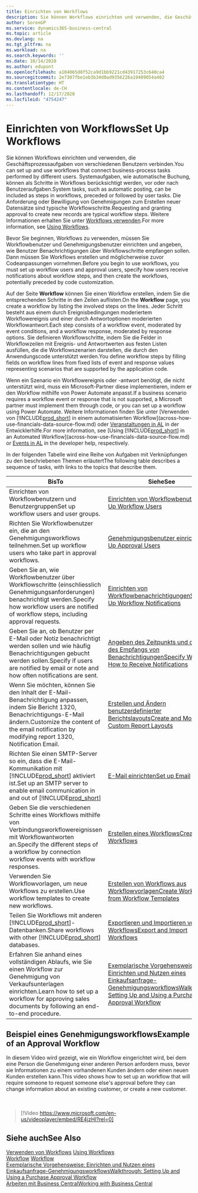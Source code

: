 ```yaml
---
title: Einrichten von Workflows
description: Sie können Workflows einrichten und verwenden, die Geschäftsprozessaufgaben von verschiedenen Benutzern verbinden. Erfahren Sie mehr über die verschiedenen Schritte, die Sie unternehmen müssen.
author: SorenGP
ms.service: dynamics365-business-central
ms.topic: article
ms.devlang: na
ms.tgt_pltfrm: na
ms.workload: na
ms.search.keywords: ''
ms.date: 10/14/2020
ms.author: edupont
ms.openlocfilehash: a104065d8f52ca9d1bb9221cd43917253c640ca4
ms.sourcegitcommit: 2e7307fbe1eb3b34d0ad9356226a19409054a402
ms.translationtype: HT
ms.contentlocale: de-CH
ms.lasthandoff: 12/17/2020
ms.locfileid: "4754247"
---
```

# <a name="set-up-workflows"></a><span data-ttu-id="541fc-104">Einrichten von Workflows</span><span class="sxs-lookup"><span data-stu-id="541fc-104">Set Up Workflows</span></span>

<span data-ttu-id="541fc-105">Sie können Workflows einrichten und verwenden, die Geschäftsprozessaufgaben von verschiedenen Benutzern verbinden.</span><span class="sxs-lookup"><span data-stu-id="541fc-105">You can set up and use workflows that connect business-process tasks performed by different users.</span></span> <span data-ttu-id="541fc-106">Systemaufgaben, wie automatische Buchung, können als Schritte in Workflows berücksichtigt werden, vor oder nach Benutzeraufgaben.</span><span class="sxs-lookup"><span data-stu-id="541fc-106">System tasks, such as automatic posting, can be included as steps in workflows, preceded or followed by user tasks.</span></span> <span data-ttu-id="541fc-107">Die Anforderung oder Bewilligung von Genehmigungen zum Erstellen neuer Datensätze sind typische Workflowschritte.</span><span class="sxs-lookup"><span data-stu-id="541fc-107">Requesting and granting approval to create new records are typical workflow steps.</span></span> <span data-ttu-id="541fc-108">Weitere Informationen erhalten Sie unter [Workflows verwenden](across-use-workflows.md).</span><span class="sxs-lookup"><span data-stu-id="541fc-108">For more information, see [Using Workflows](across-use-workflows.md).</span></span>  

 <span data-ttu-id="541fc-109">Bevor Sie beginnen, Workflows zu verwenden, müssen Sie Workflowbenutzer und Genehmigungsbenutzer einrichten und angeben, wie Benutzer Benachrichtigungen über Workflowschritte empfangen sollen. Dann müssen Sie Workflows erstellen und möglicherweise zuvor Codeanpassungen vornehmen.</span><span class="sxs-lookup"><span data-stu-id="541fc-109">Before you begin to use workflows, you must set up workflow users and approval users, specify how users receive notifications about workflow steps, and then create the workflows, potentially preceded by code customization.</span></span>  

 <span data-ttu-id="541fc-110">Auf der Seite **Workflow** können Sie einen Workflow erstellen, indem Sie die entsprechenden Schritte in den Zeilen auflisten.</span><span class="sxs-lookup"><span data-stu-id="541fc-110">On the **Workflow** page, you create a workflow by listing the involved steps on the lines.</span></span> <span data-ttu-id="541fc-111">Jeder Schritt besteht aus einem durch Ereignisbedingungen moderiertem Workflowereignis und einer durch Antwortoptionen moderierten Workflowantwort.</span><span class="sxs-lookup"><span data-stu-id="541fc-111">Each step consists of a workflow event, moderated by event conditions, and a workflow response, moderated by response options.</span></span> <span data-ttu-id="541fc-112">Sie definieren Workflowschritte, indem Sie die Felder in Workflowzeilen mit Ereignis- und Antwortwerten aus festen Listen ausfüllen, die die Workflowszenarien darstellen, die durch den Anwendungscode unterstützt werden.</span><span class="sxs-lookup"><span data-stu-id="541fc-112">You define workflow steps by filling fields on workflow lines from fixed lists of event and response values representing scenarios that are supported by the application code.</span></span>  

 <span data-ttu-id="541fc-113">Wenn ein Szenario ein Workflowereignis oder -antwort benötigt, die nicht unterstützt wird, muss ein Microsoft-Partner diese implementieren, indem er den Workflow mithilfe von Power Automate anpasst.</span><span class="sxs-lookup"><span data-stu-id="541fc-113">If a business scenario requires a workflow event or response that is not supported, a Microsoft partner must implement them through code, or you can set up a workflow using Power Automate.</span></span> <span data-ttu-id="541fc-114">Weitere Informationen finden Sie unter [Verwenden von [!INCLUDE[prod_short](includes/prod_short.md)] in einem automatisierten Workflow](across-how-use-financials-data-source-flow.md) oder [Veranstaltungen in AL](/dynamics365/business-central/dev-itpro/developer/devenv-events-in-al) in der Entwicklerhilfe.</span><span class="sxs-lookup"><span data-stu-id="541fc-114">For more information, see [Using [!INCLUDE[prod_short](includes/prod_short.md)] in an Automated Workflow](across-how-use-financials-data-source-flow.md) or [Events in AL](/dynamics365/business-central/dev-itpro/developer/devenv-events-in-al) in the developer help, respectively.</span></span>

 <span data-ttu-id="541fc-115">In der folgenden Tabelle wird eine Reihe von Aufgaben mit Verknüpfungen zu den beschriebenen Themen erläutert</span><span class="sxs-lookup"><span data-stu-id="541fc-115">The following table describes a sequence of tasks, with links to the topics that describe them.</span></span>  

|<span data-ttu-id="541fc-116">**Bis**</span><span class="sxs-lookup"><span data-stu-id="541fc-116">**To**</span></span>|<span data-ttu-id="541fc-117">**Siehe**</span><span class="sxs-lookup"><span data-stu-id="541fc-117">**See**</span></span>|  
|------------|-------------|  
|<span data-ttu-id="541fc-118">Einrichten von Workflowbenutzern und Benutzergruppen</span><span class="sxs-lookup"><span data-stu-id="541fc-118">Set up workflow users and user groups.</span></span>|[<span data-ttu-id="541fc-119">Einrichten von Workflowbenutzern</span><span class="sxs-lookup"><span data-stu-id="541fc-119">Set Up Workflow Users</span></span>](across-how-to-set-up-workflow-users.md)|  
|<span data-ttu-id="541fc-120">Richten Sie Workflowbenutzer ein, die an den Genehmigungsworkflows teilnehmen.</span><span class="sxs-lookup"><span data-stu-id="541fc-120">Set up workflow users who take part in approval workflows.</span></span>|[<span data-ttu-id="541fc-121">Genehmigungsbenutzer einrichten</span><span class="sxs-lookup"><span data-stu-id="541fc-121">Set Up Approval Users</span></span>](across-how-to-set-up-approval-users.md)|  
|<span data-ttu-id="541fc-122">Geben Sie an, wie Workflowbenutzer über Workflowschritte (einschliesslich Genehmigungsanforderungen) benachrichtigt werden.</span><span class="sxs-lookup"><span data-stu-id="541fc-122">Specify how workflow users are notified of workflow steps, including approval requests.</span></span>|[<span data-ttu-id="541fc-123">Einrichten von Workflowbenachrichtigungen</span><span class="sxs-lookup"><span data-stu-id="541fc-123">Setting Up Workflow Notifications</span></span>](across-setting-up-workflow-notifications.md)|  
|<span data-ttu-id="541fc-124">Geben Sie an, ob Benutzer per E-Mail oder Notiz benachrichtigt werden sollen und wie häufig Benachrichtigungen gebucht werden sollen.</span><span class="sxs-lookup"><span data-stu-id="541fc-124">Specify if users are notified by email or note and how often notifications are sent.</span></span>|[<span data-ttu-id="541fc-125">Angeben des Zeitpunkts und der Art des Empfangs von Benachrichtigungen</span><span class="sxs-lookup"><span data-stu-id="541fc-125">Specify When and How to Receive Notifications</span></span>](across-how-to-specify-when-and-how-to-receive-notifications.md)|  
|<span data-ttu-id="541fc-126">Wenn Sie möchten, können Sie den Inhalt der E-Mail-Benachrichtigung anpassen, indem Sie Bericht 1320, Benachrichtigungs-E-Mail ändern.</span><span class="sxs-lookup"><span data-stu-id="541fc-126">Customize the content of the email notification by modifying report 1320, Notification Email.</span></span>|[<span data-ttu-id="541fc-127">Erstellen und Ändern benutzerdefinierter Berichtslayouts</span><span class="sxs-lookup"><span data-stu-id="541fc-127">Create and Modify Custom Report Layouts</span></span>](ui-how-create-custom-report-layout.md)|  
|<span data-ttu-id="541fc-128">Richten Sie einen SMTP-Server so ein, dass die E-Mail-Kommunikation mit [!INCLUDE[prod_short](includes/prod_short.md)] aktiviert ist.</span><span class="sxs-lookup"><span data-stu-id="541fc-128">Set up an SMTP server to enable email communication in and out of [!INCLUDE[prod_short](includes/prod_short.md)]</span></span>|[<span data-ttu-id="541fc-129">E-Mail einrichten</span><span class="sxs-lookup"><span data-stu-id="541fc-129">Set up Email</span></span>](admin-how-setup-email.md)|
|<span data-ttu-id="541fc-130">Geben Sie die verschiedenen Schritte eines Workflows mithilfe von Verbindungsworkflowereignissen mit Workflowantworten an.</span><span class="sxs-lookup"><span data-stu-id="541fc-130">Specify the different steps of a workflow by connection workflow events with workflow responses.</span></span>|[<span data-ttu-id="541fc-131">Erstellen eines Workflows</span><span class="sxs-lookup"><span data-stu-id="541fc-131">Create Workflows</span></span>](across-how-to-create-workflows.md)|  
|<span data-ttu-id="541fc-132">Verwenden Sie Workflowvorlagen, um neue Workflows zu erstellen.</span><span class="sxs-lookup"><span data-stu-id="541fc-132">Use workflow templates to create new workflows.</span></span>|[<span data-ttu-id="541fc-133">Erstellen von Workflows aus Workflowvorlagen</span><span class="sxs-lookup"><span data-stu-id="541fc-133">Create Workflows from Workflow Templates</span></span>](across-how-to-create-workflows-from-workflow-templates.md)|  
|<span data-ttu-id="541fc-134">Teilen Sie Workflows mit anderen [!INCLUDE[prod_short](includes/prod_short.md)]-Datenbanken.</span><span class="sxs-lookup"><span data-stu-id="541fc-134">Share workflows with other [!INCLUDE[prod_short](includes/prod_short.md)] databases.</span></span>|[<span data-ttu-id="541fc-135">Exportieren und Importieren von Workflows</span><span class="sxs-lookup"><span data-stu-id="541fc-135">Export and Import Workflows</span></span>](across-how-to-export-and-import-workflows.md)|  
|<span data-ttu-id="541fc-136">Erfahren Sie anhand eines vollständigen Ablaufs, wie Sie einen Workflow zur Genehmigung von Verkaufsunterlagen einrichten.</span><span class="sxs-lookup"><span data-stu-id="541fc-136">Learn how to set up a workflow for approving sales documents by following an end-to-end procedure.</span></span>|[<span data-ttu-id="541fc-137">Exemplarische Vorgehensweise: Einrichten und Nutzen eines Einkaufsanfrage-Genehmigungsworkflows</span><span class="sxs-lookup"><span data-stu-id="541fc-137">Walkthrough: Setting Up and Using a Purchase Approval Workflow</span></span>](walkthrough-setting-up-and-using-a-purchase-approval-workflow.md)|  

## <a name="example-of-an-approval-workflow"></a><span data-ttu-id="541fc-138">Beispiel eines Genehmigungsworkflows</span><span class="sxs-lookup"><span data-stu-id="541fc-138">Example of an Approval Workflow</span></span>
<span data-ttu-id="541fc-139">In diesem Video wird gezeigt, wie ein Workflow eingerichtet wird, bei dem eine Person die Genehmigung einer anderen Person anfordern muss, bevor sie Informationen zu einem vorhandenen Kunden ändern oder einen neuen Kunden erstellen kann.</span><span class="sxs-lookup"><span data-stu-id="541fc-139">This video shows how to set up an workflow that will require someone to request someone else's approval before they can change information about an existing customer, or create a new customer.</span></span>  
<br><br>  

> [!Video https://www.microsoft.com/en-us/videoplayer/embed/RE4jzHI?rel=0]

## <a name="see-also"></a><span data-ttu-id="541fc-140">Siehe auch</span><span class="sxs-lookup"><span data-stu-id="541fc-140">See Also</span></span>  
 <span data-ttu-id="541fc-141">[Verwenden von Workflows](across-use-workflows.md) </span><span class="sxs-lookup"><span data-stu-id="541fc-141">[Using Workflows](across-use-workflows.md) </span></span>  
 <span data-ttu-id="541fc-142">[Workflow](across-workflow.md) </span><span class="sxs-lookup"><span data-stu-id="541fc-142">[Workflow](across-workflow.md) </span></span>  
 [<span data-ttu-id="541fc-143">Exemplarische Vorgehensweise: Einrichten und Nutzen eines Einkaufsanfrage-Genehmigungsworkflows</span><span class="sxs-lookup"><span data-stu-id="541fc-143">Walkthrough: Setting Up and Using a Purchase Approval Workflow</span></span>](walkthrough-setting-up-and-using-a-purchase-approval-workflow.md)  
 [<span data-ttu-id="541fc-144">Arbeiten mit  Business Central</span><span class="sxs-lookup"><span data-stu-id="541fc-144">Working with Business Central</span></span>](ui-work-product.md)

